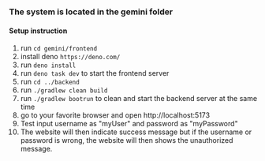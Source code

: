 ### The system is located in the gemini folder

#### Setup instruction

1. run `cd gemini/frontend`
2. install deno `https://deno.com/`
3. run `deno install`
4. run `deno task dev` to start the frontend server
5. run `cd ../backend`
6. run `./gradlew clean build`
7. run `./gradlew bootrun` to clean and start the backend server at the same time
8. go to your favorite browser and open http://localhost:5173
9. Test input username as "myUser" and password as "myPassword"
10. The website will then indicate success message but if the username or password is wrong, the website will then shows the unauthorized message.
